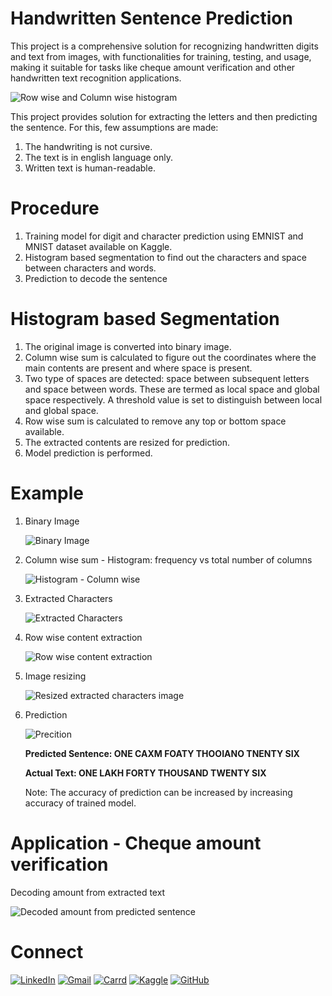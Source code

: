 # Handwritten Sentence Prediction

This project is a comprehensive solution for recognizing handwritten digits and text from images, with functionalities for training, testing, and usage, making it suitable for tasks like cheque amount verification and other handwritten text recognition applications.

![Row wise and Column wise histogram](https://github.com/theiturhs/handwritten-sentence-prediction/assets/96874023/8c40abef-dde6-4def-9013-84746ebc8c82)


This project provides solution for extracting the letters and then predicting the sentence. For this, few assumptions are made:

1. The handwriting is not cursive.
2. The text is in english language only.
3. Written text is human-readable.

# Procedure

1. Training model for digit and character prediction using EMNIST and MNIST dataset available on Kaggle.
2. Histogram based segmentation to find out the characters and space between characters and words.
3. Prediction to decode the sentence

# Histogram based Segmentation

1. The original image is converted into binary image.
2. Column wise sum is calculated to figure out the coordinates where the main contents are present and where space is present.
3. Two type of spaces are detected: space between subsequent letters and space between words. These are termed as local space and global space respectively. A threshold value is set to distinguish between local and global space.
4. Row wise sum is calculated to remove any top or bottom space available.
5. The extracted contents are resized for prediction.
6. Model prediction is performed.

# Example

1. Binary Image

   ![Binary Image](https://github.com/theiturhs/handwritten-sentence-prediction/assets/96874023/5066ad97-735b-4671-9701-34a7fc26f3c3)

2. Column wise sum - Histogram: frequency vs total number of columns

   ![Histogram - Column wise](https://github.com/theiturhs/handwritten-sentence-prediction/assets/96874023/2f245fe9-44ab-4ac5-9fad-52c18306dd38)

3. Extracted Characters

   ![Extracted Characters](https://github.com/theiturhs/handwritten-sentence-prediction/assets/96874023/a71cce9f-2815-4a32-8bf3-21834e5e7d97)

4. Row wise content extraction

   	![Row wise content extraction](https://github.com/theiturhs/handwritten-sentence-prediction/assets/96874023/aaff505f-6e94-422f-ae21-a632bacc2c64)


5. Image resizing

   ![Resized extracted characters image](https://github.com/theiturhs/handwritten-sentence-prediction/assets/96874023/a4711ab6-2384-47f9-bcc6-77aca913ae57)

6. Prediction

   ![Precition](https://github.com/theiturhs/handwritten-sentence-prediction/assets/96874023/acfe1e72-f060-4ae7-8650-6e04b4d5e0ed)

   **Predicted Sentence: ONE CAXM FOATY THOOIANO TNENTY SIX**
   
   **Actual Text: ONE LAKH FORTY THOUSAND TWENTY SIX**

   Note: The accuracy of prediction can be increased by increasing accuracy of trained model.


# Application - Cheque amount verification

Decoding amount from extracted text

![Decoded amount from predicted sentence](https://github.com/theiturhs/handwritten-sentence-prediction/assets/96874023/ecc43e46-e87a-4eb0-852e-edd3b9edd8c6)



# Connect

[![LinkedIn](https://img.shields.io/badge/LinkedIn-0077B5?style=for-the-badge&logo=linkedin&logoColor=white)](https://www.linkedin.com/in/shrutikshrivastava/)
[![Gmail](https://img.shields.io/badge/Gmail-D14836?style=for-the-badge&logo=gmail&logoColor=white)](mailto:shrutishrivastava22ss@gmail.com)
[![Carrd](https://img.shields.io/badge/carrd-000000?style=for-the-badge&logo=carrd&logoColor=white)](https://theiturhs.carrd.co/)
[![Kaggle](https://img.shields.io/badge/kaggle-0077B5?style=for-the-badge&logo=kaggle&logoColor=white)](https://www.kaggle.com/theiturhs)
[![GitHub](https://img.shields.io/badge/github-000000?style=for-the-badge&logo=github&logoColor=white)](https://github.com/theiturhs)
